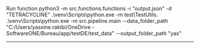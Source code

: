 Run function 
python3 -m src.functions.functions -i "output.json" -d "TETRACYCLINE"
.\venv\Scripts\python.exe -m test\TestUtils.
.\venv\Scripts\python.exe -m src.pipeline.main --data_folder_path  "C:/Users/yassine.rakibi/OneDrive - SoftwareONE/Bureau/app/testDE/test_data" --output_folder_path "yas"
****